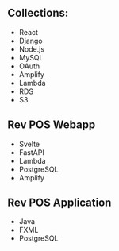 ## Collections:
- React
- Django
- Node.js
- MySQL
- OAuth
- Amplify
- Lambda
- RDS
- S3

## Rev POS Webapp
- Svelte
- FastAPI
- Lambda
- PostgreSQL
- Amplify

## Rev POS Application
- Java
- FXML
- PostgreSQL